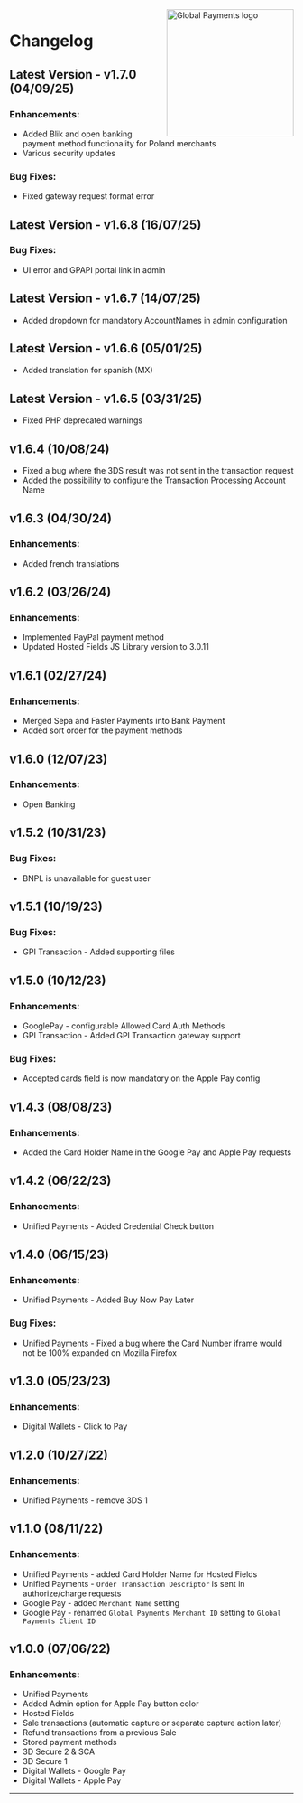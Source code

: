 <a href="https://github.com/globalpayments" target="_blank">
    <img src="https://avatars.githubusercontent.com/u/25797248?s=200&v=4" alt="Global Payments logo" title="Global Payments" align="right" width="225" />
</a>

# Changelog

## Latest Version - v1.7.0 (04/09/25)
### Enhancements:
- Added Blik and open banking payment method functionality for Poland merchants
- Various security updates
### Bug Fixes:
- Fixed gateway request format error

## Latest Version - v1.6.8 (16/07/25)
### Bug Fixes:
- UI error and GPAPI portal link in admin

## Latest Version - v1.6.7 (14/07/25)
- Added dropdown for mandatory AccountNames in admin configuration

## Latest Version - v1.6.6 (05/01/25)
- Added translation for spanish (MX)

## Latest Version - v1.6.5 (03/31/25)
- Fixed PHP deprecated warnings

## v1.6.4 (10/08/24)
- Fixed a bug where the 3DS result was not sent in the transaction request
- Added the possibility to configure the Transaction Processing Account Name

## v1.6.3 (04/30/24)
### Enhancements:
- Added french translations

## v1.6.2 (03/26/24)
### Enhancements:
- Implemented PayPal payment method
- Updated Hosted Fields JS Library version to 3.0.11

## v1.6.1 (02/27/24)
### Enhancements:
- Merged Sepa and Faster Payments into Bank Payment
- Added sort order for the payment methods

## v1.6.0 (12/07/23)
### Enhancements:
- Open Banking

## v1.5.2 (10/31/23)
### Bug Fixes:
- BNPL is unavailable for guest user

## v1.5.1 (10/19/23)
### Bug Fixes:
- GPI Transaction - Added supporting files

## v1.5.0 (10/12/23)
### Enhancements:
- GooglePay - configurable Allowed Card Auth Methods
- GPI Transaction - Added GPI Transaction gateway support

### Bug Fixes:
- Accepted cards field is now mandatory on the Apple Pay config

## v1.4.3 (08/08/23)
### Enhancements:
- Added the Card Holder Name in the Google Pay and Apple Pay requests

## v1.4.2 (06/22/23)
### Enhancements:
- Unified Payments - Added Credential Check button

## v1.4.0 (06/15/23)
### Enhancements:
- Unified Payments - Added Buy Now Pay Later

### Bug Fixes:
- Unified Payments - Fixed a bug where the Card Number iframe would not be 100% expanded on Mozilla Firefox

## v1.3.0 (05/23/23)
### Enhancements:
- Digital Wallets - Click to Pay

## v1.2.0 (10/27/22)
### Enhancements:
- Unified Payments - remove 3DS 1

## v1.1.0 (08/11/22)
### Enhancements:
- Unified Payments - added Card Holder Name for Hosted Fields
- Unified Payments - `Order Transaction Descriptor` is sent in authorize/charge requests
- Google Pay - added `Merchant Name` setting
- Google Pay - renamed `Global Payments Merchant ID` setting to `Global Payments Client ID`

## v1.0.0 (07/06/22)
### Enhancements:
- Unified Payments
- Added Admin option for Apple Pay button color
- Hosted Fields
- Sale transactions (automatic capture or separate capture action later)
- Refund transactions from a previous Sale
- Stored payment methods
- 3D Secure 2 & SCA
- 3D Secure 1
- Digital Wallets - Google Pay
- Digital Wallets - Apple Pay

---
